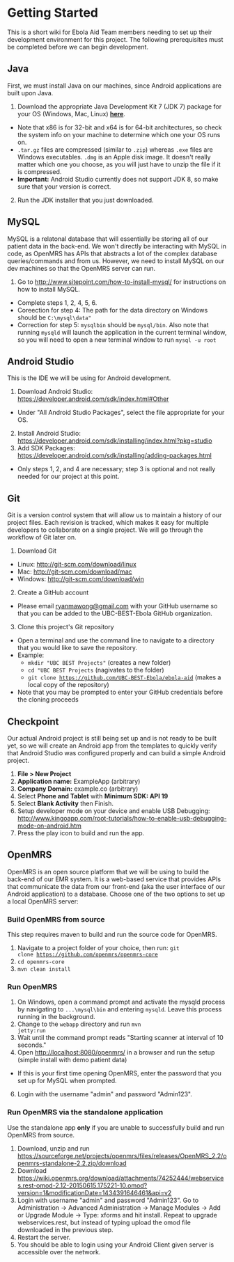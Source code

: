 # Getting Started
This is a short wiki for Ebola Aid Team members needing to set up their development environment for this project. The following prerequisites must be completed before we can begin development.

## Java
First, we must install Java on our machines, since Android applications are built upon Java.

1. Download the appropriate Java Development Kit 7 (JDK 7) package for your OS (Windows, Mac, Linux) [**here**](http://www.oracle.com/technetwork/java/javase/downloads/jdk7-downloads-1880260.html).
  + Note that x86 is for 32-bit and x64 is for 64-bit architectures, so check the system info on your machine to determine which one your OS runs on.
  + <code>.tar.gz</code> files are compressed (similar to <code>.zip</code>) whereas <code>.exe</code> files are Windows executables. <code>.dmg</code> is an Apple disk image. It doesn't really matter which one you choose, as you will just have to unzip the file if it is compressed.
  + **Important:** Android Studio currently does not support JDK 8, so make sure that your version is correct.
2. Run the JDK installer that you just downloaded.

## MySQL
MySQL is a relatonal database that will essentially be storing all of our patient data in the back-end. We won't directly be interacting with MySQL in code, as OpenMRS has APIs that abstracts a lot of the complex database queries/commands and from us. However, we need to install MySQL on our dev machines so that the OpenMRS server can run.

1. Go to http://www.sitepoint.com/how-to-install-mysql/ for instructions on how to install MySQL.
  + Complete steps 1, 2, 4, 5, 6.
  + Coreection for step 4: The path for the data directory on Windows should be <code>C:\\mysql\\data"</code>
  + Correction for step 5: <code>mysqlbin</code> should be <code>mysql/bin</code>. Also note that running <code>mysqld</code> will launch the application in the current terminal window, so you will need to open a new terminal window to run <code>mysql -u root</code>

## Android Studio
This is the IDE we will be using for Android development. 

1. Download Android Studio: https://developer.android.com/sdk/index.html#Other 
  + Under "All Android Studio Packages", select the file appropriate for your OS.
2. Install Android Studio: https://developer.android.com/sdk/installing/index.html?pkg=studio
3. Add SDK Packages: https://developer.android.com/sdk/installing/adding-packages.html
  + Only steps 1, 2, and 4 are necessary; step 3 is optional and not really needed for our project at this point.

## Git
Git is a version control system that will allow us to maintain a history of our project files. Each revision is tracked, which makes it easy for multiple developers to collaborate on a single project. We will go through the workflow of Git later on.

1. Download Git
  + Linux: http://git-scm.com/download/linux
  + Mac: http://git-scm.com/download/mac
  + Windows: http://git-scm.com/download/win
2. Create a GitHub account
  + Please email ryanmawong@gmail.com with your GitHub username so that you can be added to the UBC-BEST-Ebola GitHub organization.
3. Clone this project's Git repository
  + Open a terminal and use the command line to navigate to a directory that you would like to save the repository. 
  + Example:
    + <code>mkdir "UBC BEST Projects"</code> (creates a new folder)
    + <code>cd "UBC BEST Projects</code> (nagivates to the folder)
    + <code>git clone https://github.com/UBC-BEST-Ebola/ebola-aid</code> (makes a local copy of the repository)
  + Note that you may be prompted to enter your GitHub credentials before the cloning proceeds

## Checkpoint
Our actual Android project is still being set up and is not ready to be built yet, so we will create an Android app from the templates to quickly verify that Android Studio was configured properly and can build a simple Android project.

1. **File > New Project**
2. **Application name:** ExampleApp (arbitrary)
3. **Company Domain:** example.co (arbitrary)
4. Select **Phone and Tablet** with **Minimum SDK: API 19**
5. Select **Blank Activity** then Finish.
6. Setup developer mode on your device and enable USB Debugging: http://www.kingoapp.com/root-tutorials/how-to-enable-usb-debugging-mode-on-android.htm
7. Press the play icon to build and run the app.

## OpenMRS
OpenMRS is an open source platform that we will be using to build the back-end of our EMR system. It is a web-based service that provides APIs that communicate the data from our front-end (aka the user interface of our Android application) to a database. Choose one of the two options to set up a local OpenMRS server:

### Build OpenMRS from source ###
This step requires maven to build and run the source code for OpenMRS.

1. Navigate to a project folder of your choice, then run: <code>git clone https://github.com/openmrs/openmrs-core</code>
2. <code>cd openmrs-core</code>
3. <code>mvn clean install</code>

### Run OpenMRS ###
1. On Windows, open a command prompt and activate the mysqld process by navigating to <code>...\mysql\bin</code> and entering <code>mysqld</code>. Leave this process running in the background.
2. Change to the <code>webapp</code> directory and run <code>mvn jetty:run</code>
3. Wait until the command prompt reads "Starting scanner at interval of 10 seconds."
4. Open [http://localhost:8080/openmrs/](http://localhost:8080/openmrs/) in a browser and run the setup (simple install with demo patient data)
 * If this is your first time opening OpenMRS, enter the password that you set up for MySQL when prompted.
6. Login with the username "admin" and password "Admin123".
 
### Run OpenMRS via the standalone application ###
Use the standalone app **only** if you are unable to successfully build and run OpenMRS from source.

1. Download, unzip and run https://sourceforge.net/projects/openmrs/files/releases/OpenMRS_2.2/openmrs-standalone-2.2.zip/download
2. Download https://wiki.openmrs.org/download/attachments/74252444/webservices.rest-omod-2.12-20150615.175221-10.omod?version=1&modificationDate=1434391646461&api=v2
3. Login with username "admin" and password "Admin123". Go to Administration -> Advanced Administration -> Manage Modules -> Add or Upgrade Module -> Type: xforms and hit install. Repeat to upgrade webservices.rest, but instead of typing upload the omod file downloaded in the previous step.
4. Restart the server.
5. You should be able to login using your Android Client given server is accessible over the network.
